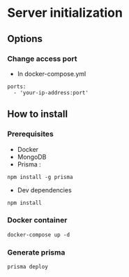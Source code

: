 # Server initialization

## Options
### Change access port
- In docker-compose.yml
```
ports:
  - 'your-ip-address:port'
```

## How to install

### Prerequisites
- Docker
- MongoDB
- Prisma :
```
npm install -g prisma
```
- Dev dependencies
```
npm install
```

### Docker container
```
docker-compose up -d
```

### Generate prisma
```
prisma deploy
```